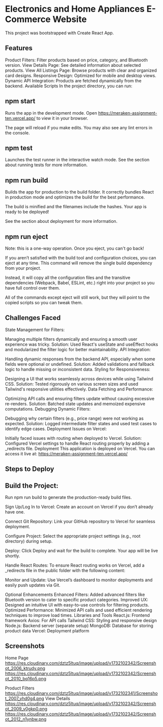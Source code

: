 # Electronics and Home Appliances E-Commerce Website
This project was bootstrapped with Create React App.

## Features
Product Filters: Filter products based on price, category, and Bluetooth version.
View Details Page: See detailed information about selected products.
View All Listings Page: Browse products with clear and organized card designs.
Responsive Design: Optimized for mobile and desktop views.
Dynamic API Integration: Products are fetched dynamically from the backend.
Available Scripts
In the project directory, you can run:

## npm start
Runs the app in the development mode.
Open https://meraken-assignment-ten.vercel.app/ to view it in your browser.

The page will reload if you make edits.
You may also see any lint errors in the console.

## npm test
Launches the test runner in the interactive watch mode.
See the section about running tests for more information.

## npm run build
Builds the app for production to the build folder.
It correctly bundles React in production mode and optimizes the build for the best performance.

The build is minified and the filenames include the hashes.
Your app is ready to be deployed!

See the section about deployment for more information.

## npm run eject
Note: this is a one-way operation. Once you eject, you can't go back!

If you aren’t satisfied with the build tool and configuration choices, you can eject at any time. This command will remove the single build dependency from your project.

Instead, it will copy all the configuration files and the transitive dependencies (Webpack, Babel, ESLint, etc.) right into your project so you have full control over them.

All of the commands except eject will still work, but they will point to the copied scripts so you can tweak them.

## Challenges Faced
State Management for Filters:

Managing multiple filters dynamically and ensuring a smooth user experience was tricky.
Solution: Used React's useState and useEffect hooks and modularized the filter logic for better maintainability.
API Integration:

Handling dynamic responses from the backend API, especially when some fields were optional or undefined.
Solution: Added validations and fallback logic to handle missing or inconsistent data.
Styling for Responsiveness:

Designing a UI that works seamlessly across devices while using Tailwind CSS.
Solution: Tested rigorously on various screen sizes and used Tailwind's responsive utilities effectively.
Data Fetching and Performance:

Optimizing API calls and ensuring filters update without causing excessive re-renders.
Solution: Batched state updates and memoized expensive computations.
Debugging Dynamic Filters:

Debugging why certain filters (e.g., price range) were not working as expected.
Solution: Logged intermediate filter states and used test cases to identify edge cases.
Deployment Issues on Vercel:

Initially faced issues with routing when deployed to Vercel.
Solution: Configured Vercel settings to handle React routing properly by adding a _redirects file.
Deployment
This application is deployed on Vercel. You can access it live at:
https://meraken-assignment-ten.vercel.app/

## Steps to Deploy
## Build the Project:
Run npm run build to generate the production-ready build files.

 Sign Up/Log In to Vercel:
Create an account on Vercel if you don’t already have one.

 Connect Git Repository:
Link your GitHub repository to Vercel for seamless deployment.

 Configure Project:
Select the appropriate project settings (e.g., root directory) during setup.

 Deploy:
Click Deploy and wait for the build to complete. Your app will be live shortly.

 Handle React Routes:
To ensure React routing works on Vercel, add a _redirects file in the public folder with the following content:


Monitor and Update:
Use Vercel’s dashboard to monitor deployments and easily push updates via Git.

 Optional Enhancements
 Enhanced Filters: Added advanced filters like Bluetooth version to cater to specific product categories.
Improved UX: Designed an intuitive UI with easy-to-use controls for filtering products.
Optimized Performance: Minimized API calls and used efficient rendering techniques to improve load times.
Libraries and Tools
React.js: Frontend framework
Axios: For API calls
Tailwind CSS: Styling and responsive design
Node.js: Backend server (separate setup)
MongoDB: Database for storing product data
Vercel: Deployment platform
## Screenshots
Home Page
https://res.cloudinary.com/dztz5ltuq/image/upload/v1732102342/Screenshot_2006_ktrudy.png
https://res.cloudinary.com/dztz5ltuq/image/upload/v1732102342/Screenshot_2010_bq16p5.png

Product Filters
https://res.cloudinary.com/dztz5ltuq/image/upload/v1732102341/Screenshot_2007_yhd0g4.png
View Details
https://res.cloudinary.com/dztz5ltuq/image/upload/v1732102342/Screenshot_2009_v0gkp0.png
https://res.cloudinary.com/dztz5ltuq/image/upload/v1732102342/Screenshot_2012_n1ynbw.png
